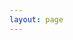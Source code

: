 ```yaml
---
layout: page
---
```

<script setup>
import {
  VPTeamPage,
  VPTeamPageTitle,
  VPTeamMembers
} from 'vitepress/theme';

const members = [
  {
    avatar: 'https://www.github.com/lpuena.png',
    name: 'Lpuena',
    title: 'Creator',
    links: [
      { icon: 'github', link: 'https://github.com/lpuena' },
    ]
  },
]
</script>

<VPTeamPage>
  <VPTeamPageTitle>
    <template #title>
      About us
    </template>
    <template #lead>
      The blog based on VitePress .
    </template>
  </VPTeamPageTitle>
  <VPTeamMembers
    :members="members"
  />
</VPTeamPage>
